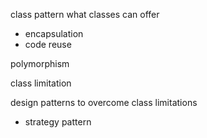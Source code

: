 class pattern
what classes can offer
  - encapsulation
  - code reuse

polymorphism


class limitation


design patterns to overcome class limitations
- strategy pattern
